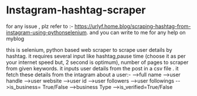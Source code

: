 # Instagram-hashtag-scraper
for any issue , plz refer to :- https://urlyf.home.blog/scraping-hashtag-from-instagram-using-pythonselenium. and you can write to me for any help on myblog

this is selenium, python based web scraper to scrape user details by hashtag.
it requires several input like hashtag,pause time (choose it as per your internet speed but, 2 second is optimum), number of pages to scraper from given keywords.
it inputs user details from the post in a csv file .
it fetch these details from the intagram about a user:-
-->full name
-->user handle
-->user website
-->user id
-->user followers
-->user followings
-->is_business= True/False
-->business Type
-->is_verified=True/False
  
